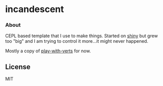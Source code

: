 # incandescent
### About

CEPL based template that I use to make things. Started on [shiny](https://github.com/azimut/shiny/tree/a787e66ba097c84e940c88579672cd15a7a48bb0/examples) but grew too "big" and I am trying to control it more...it might never happened.

Mostly a copy of [play-with-verts](https://github.com/cbaggers/play-with-verts) for now.

## License

MIT

